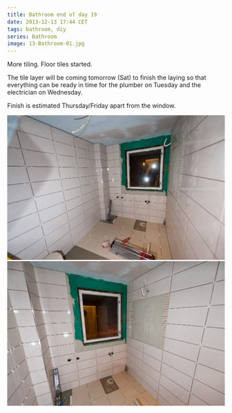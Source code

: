 ```yaml
---
title: Bathroom end of day 19
date: 2013-12-13 17:44 CET
tags: bathroom, diy
series: Bathroom
image: 13-Bathroom-01.jpg
---
```


More tiling. Floor tiles started.

The tile layer will be coming tomorrow (Sat) to finish the laying so that everything can be ready in time for the plumber on Tuesday and the electrician on Wednesday.

Finish is estimated Thursday/Friday apart from the window.

![Bathroom](13-Bathroom-01.jpg 'Bathroom')
![Bathroom](13-Bathroom-02.jpg 'Bathroom')
